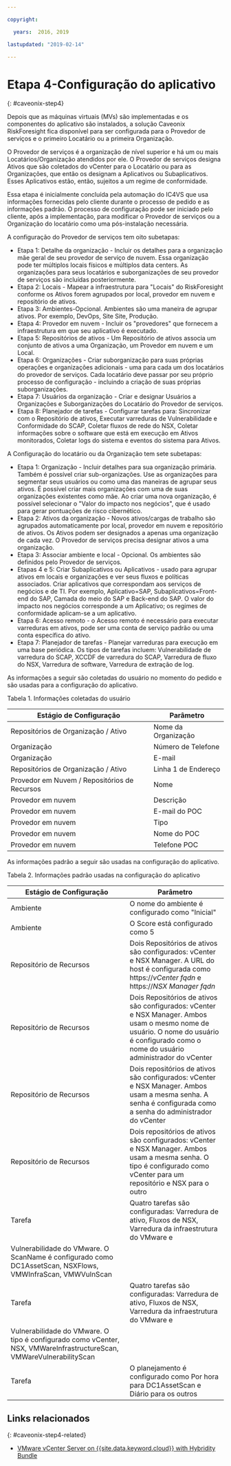 ```yaml
---

copyright:

  years:  2016, 2019

lastupdated: "2019-02-14"

---
```


# Etapa 4-Configuração do aplicativo
{: #caveonix-step4}

Depois que as máquinas virtuais (MVs) são implementadas e os componentes do aplicativo são instalados, a solução Caveonix RiskForesight fica disponível para ser configurada para o Provedor de serviços e o primeiro Locatário ou a primeira Organização.

O Provedor de serviços é a organização de nível superior e há um ou mais Locatários/Organização atendidos por ele. O Provedor de serviços designa Ativos que são coletados do vCenter para o Locatário ou para as Organizações, que então os designam a Aplicativos ou Subaplicativos. Esses Aplicativos estão, então, sujeitos a um regime de conformidade.

Essa etapa é inicialmente concluída pela automação do IC4VS que usa informações fornecidas pelo cliente durante o processo de pedido e as informações padrão. O processo de configuração pode ser iniciado pelo cliente, após a implementação, para modificar o Provedor de serviços ou a Organização do locatário como uma pós-instalação necessária.

A configuração do Provedor de serviços tem oito subetapas:
-	Etapa 1: Detalhe da organização - Incluir os detalhes para a organização mãe geral de seu provedor de serviço de nuvem. Essa organização pode ter múltiplos locais físicos e múltiplos data centers. As organizações para seus locatários e suborganizações de seu provedor de serviços são incluídas posteriormente.
-	Etapa 2: Locais - Mapear a infraestrutura para "Locais" do RiskForesight conforme os Ativos forem agrupados por local, provedor em nuvem e repositório de ativos.
-	Etapa 3: Ambientes-Opcional. Ambientes são uma maneira de agrupar ativos. Por exemplo, DevOps, Site Site, Produção.
-	Etapa 4: Provedor em nuvem - Incluir os "provedores" que fornecem a infraestrutura em que seu aplicativo é executado.
-	Etapa 5: Repositórios de ativos - Um Repositório de ativos associa um conjunto de ativos a uma Organização, um Provedor em nuvem e um Local.
-	Etapa 6: Organizações - Criar suborganização para suas próprias operações e organizações adicionais - uma para cada um dos locatários do provedor de serviços. Cada locatário deve passar por seu próprio processo de configuração - incluindo a criação de suas próprias suborganizações.
-	Etapa 7: Usuários da organização - Criar e designar Usuários a Organizações e Suborganizações do Locatário do Provedor de serviços.
-	Etapa 8: Planejador de tarefas - Configurar tarefas para: Sincronizar com o Repositório de ativos, Executar varreduras de Vulnerabilidade e Conformidade do SCAP, Coletar fluxos de rede do NSX, Coletar informações sobre o software que está em execução em Ativos monitorados, Coletar logs do sistema e eventos do sistema para Ativos.

A Configuração do locatário ou da Organização tem sete subetapas:

-	Etapa 1: Organização - Incluir detalhes para sua organização primária. Também é possível criar sub-organizações. Use as organizações para segmentar seus usuários ou como uma das maneiras de agrupar seus ativos. É possível criar mais organizações com uma de suas organizações existentes como mãe. Ao criar uma nova organização, é possível selecionar o "Valor do impacto nos negócios", que é usado para gerar pontuações de risco cibernético.
-	Etapa 2: Ativos da organização - Novos ativos/cargas de trabalho são agrupados automaticamente por local, provedor em nuvem e repositório de ativos. Os Ativos podem ser designados a apenas uma organização de cada vez. O Provedor de serviços precisa designar ativos a uma organização.
-	Etapa 3: Associar ambiente e local - Opcional. Os ambientes são definidos pelo Provedor de serviços.
-	Etapas 4 e 5: Criar Subaplicativos ou Aplicativos - usado para agrupar ativos em locais e organizações e ver seus fluxos e políticas associados. Criar aplicativos que correspondam aos serviços de negócios e de TI. Por exemplo, Aplicativo=SAP, Subaplicativos=Front-end do SAP, Camada do meio do SAP e Back-end do SAP. O valor do impacto nos negócios corresponde a um Aplicativo; os regimes de conformidade aplicam-se a um aplicativo.
-	Etapa 6: Acesso remoto - o Acesso remoto é necessário para executar varreduras em ativos, pode ser uma conta de serviço padrão ou uma conta específica do ativo.
-	Etapa 7: Planejador de tarefas - Planejar varreduras para execução em uma base periódica. Os tipos de tarefas incluem: Vulnerabilidade de varredura do SCAP, XCCDF de varredura do SCAP, Varredura de fluxo do NSX, Varredura de software, Varredura de extração de log.

As informações a seguir são coletadas do usuário no momento do pedido e são usadas para a configuração do aplicativo.

Tabela 1. Informações coletadas do usuário

|Estágio de Configuração |Parâmetro |
|---|---|
|Repositórios de Organização / Ativo  |Nome da Organização |
|Organização |Número de Telefone |
|Organização |E-mail |
|Repositórios de Organização / Ativo |Linha 1 de Endereço |
|Provedor em Nuvem / Repositórios de Recursos |Nome |
|Provedor em nuvem |Descrição |
|Provedor em nuvem |E-mail do POC |
|Provedor em nuvem |Tipo|
|Provedor em nuvem |Nome do POC |
|Provedor em nuvem |Telefone POC |

As informações padrão a seguir são usadas na configuração do aplicativo.

Tabela 2. Informações padrão usadas na configuração do aplicativo

|Estágio de Configuração |Parâmetro |
|---|---|
|Ambiente |O nome do ambiente é configurado como "Inicial"|
|Ambiente | O Score está configurado como 5|
|Repositório de Recursos |Dois Repositórios de ativos são configurados: vCenter e NSX Manager. A URL do host é configurada como https://*vCenter fqdn* e https://*NSX Manager fqdn*|
|Repositório de Recursos |Dois Repositórios de ativos são configurados: vCenter e NSX Manager. Ambos usam o mesmo nome de usuário. O nome do usuário é configurado como o nome do usuário administrador do vCenter|
|Repositório de Recursos |Dois repositórios de ativos são configurados: vCenter e NSX Manager. Ambos usam a mesma senha. A senha é configurada como a senha do administrador do vCenter
|Repositório de Recursos |Dois repositórios de ativos são configurados: vCenter e NSX Manager. Ambos usam a mesma senha. O tipo é configurado como vCenter para um repositório e NSX para o outro
|Tarefa |Quatro tarefas são configuradas: Varredura de ativo, Fluxos de NSX, Varredura da infraestrutura do VMware e
Vulnerabilidade do VMware. O ScanName é configurado como DC1AssetScan, NSXFlows, VMWInfraScan, VMWVulnScan |
|Tarefa |Quatro tarefas são configuradas: Varredura de ativo, Fluxos de NSX, Varredura da infraestrutura do VMware e
Vulnerabilidade do VMware. O tipo é configurado como vCenter, NSX, VMWareInfrastructureScan, VMWareVulnerabilityScan |
|Tarefa |O planejamento é configurado como Por hora para DC1AssetScan e Diário para os outros |

## Links relacionados
{: #caveonix-step4-related}

* [VMware vCenter Server on {{site.data.keyword.cloud}} with Hybridity Bundle](/docs/services/vmwaresolutions/archiref/vcs/vcs-hybridity-intro.html)
